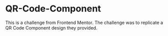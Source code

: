 # QR-Code-Component
This is a challenge from Frontend Mentor. The challenge was to replicate a QR Code Component design they provided.
